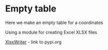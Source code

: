 # Empty table
Here we make an empty table for a coordinates

Using a module for creating Excel XLSX files

[XlsxWriter](https://pypi.org/project/XlsxWriter/) - link to pypi.org
